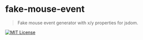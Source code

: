 # fake-mouse-event

> Fake mouse event generator with x/y properties for jsdom.
>
[![MIT License](https://img.shields.io/badge/license-MIT-blue.svg?style=flat)](LICENSE)

